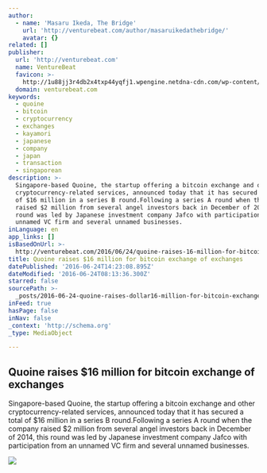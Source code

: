 ```yaml
---
author:
  - name: 'Masaru Ikeda, The Bridge'
    url: 'http://venturebeat.com/author/masaruikedathebridge/'
    avatar: {}
related: []
publisher:
  url: 'http://venturebeat.com'
  name: VentureBeat
  favicon: >-
    http://1u88jj3r4db2x4txp44yqfj1.wpengine.netdna-cdn.com/wp-content/themes/vbnews/img/favicon.ico
  domain: venturebeat.com
keywords:
  - quoine
  - bitcoin
  - cryptocurrency
  - exchanges
  - kayamori
  - japanese
  - company
  - japan
  - transaction
  - singaporean
description: >-
  Singapore-based Quoine, the startup offering a bitcoin exchange and other
  cryptocurrency-related services, announced today that it has secured a total
  of $16 million in a series B round.Following a series A round when the company
  raised $2 million from several angel investors back in December of 2014, this
  round was led by Japanese investment company Jafco with participation from an
  unnamed VC firm and several unnamed businesses.
inLanguage: en
app_links: []
isBasedOnUrl: >-
  http://venturebeat.com/2016/06/24/quoine-raises-16-million-for-bitcoin-exchange-of-exchanges/
title: Quoine raises $16 million for bitcoin exchange of exchanges
datePublished: '2016-06-24T14:23:08.895Z'
dateModified: '2016-06-24T08:13:36.300Z'
starred: false
sourcePath: >-
  _posts/2016-06-24-quoine-raises-dollar16-million-for-bitcoin-exchange-of-exchanges.md
inFeed: true
hasPage: false
inNav: false
_context: 'http://schema.org'
_type: MediaObject

---
```

<article style=""><h1>Quoine raises $16 million for bitcoin exchange of exchanges</h1><p>Singapore-based Quoine, the startup offering a bitcoin exchange and other cryptocurrency-related services, announced today that it has secured a total of $16 million in a series B round.Following a series A round when the company raised $2 million from several angel investors back in December of 2014, this round was led by Japanese investment company Jafco with participation from an unnamed VC firm and several unnamed businesses.</p><img src="https://venturebeat.com/wp-content/uploads/2015/09/bitcoin-780x521.jpg" /></article>